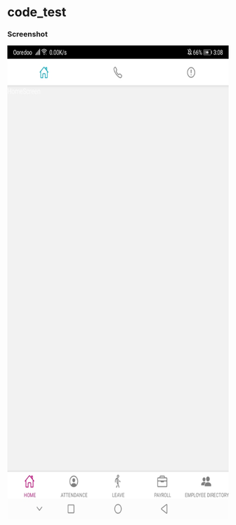# code_test
### Screenshot
<img src="https://github.com/hnincherry/code_test/blob/master/Screenshot.jpg" width="700" height="1080" />
